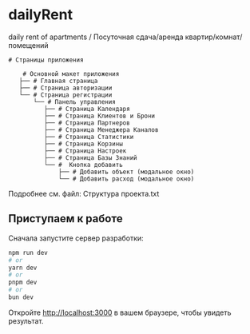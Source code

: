 # dailyRent
daily rent of apartments / Посуточная сдача/аренда квартир/комнат/помещений


    # Страницы приложения

        # Основной макет приложения
       ├── # Главная страница
       ├── # Страница авторизации
       └── # Страница регистрации
           └── # Панель управления
              ├── # Страница Календаря
              ├── # Страница Клиентов и Брони
              ├── # Страница Партнеров
              ├── # Страница Менеджера Каналов
              ├── # Страница Статистики
              ├── # Страница Корзины
              ├── # Страница Настроек
              ├── # Страница Базы Знаний  
              └── #  Кнопка добавить
                  ├── # Добавить объект (модальное окно)
                  └── # Добавить расход (модальное окно)



Подробнее см. файл: Структура проекта.txt

## Приступаем к работе

Сначала запустите сервер разработки:

```bash
npm run dev
# or
yarn dev
# or
pnpm dev
# or
bun dev
```

Откройте [http://localhost:3000](http://localhost:3000) в вашем браузере, чтобы увидеть результат.
